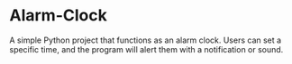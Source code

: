 # Alarm-Clock
A simple Python project that functions as an alarm clock. Users can set a specific time, and the program will alert them with a notification or sound.
